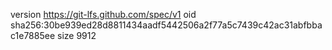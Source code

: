 version https://git-lfs.github.com/spec/v1
oid sha256:30be939ed28d8811434aadf5442506a2f77a5c7439c42ac31abfbbac1e7885ee
size 9912
